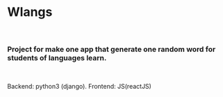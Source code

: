 <h1>Wlangs</h1>

<br>

<h3>Project for make one app that generate one random word for students of languages learn.</h3>

<br>
<p>Backend: python3 (django). Frontend: JS(reactJS)</p>